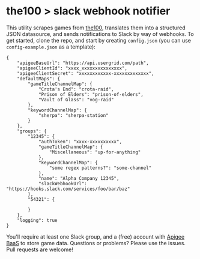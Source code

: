 # the100 > slack webhook notifier

This utility scrapes games from [the100](https://www.the100.io), translates them into a structured JSON datasource, and sends notifications to Slack by way of webhooks. To get started, clone the repo, and start by creating `config.json` (you can use `config-example.json` as a template):

	{
	    "apigeeBaseUrl": "https://api.usergrid.com/path",
	    "apigeeClientId": "xxxx_xxxxxxxxxxxxxxx",
	    "apigeeClientSecret": "xxxxxxxxxxxx-xxxxxxxxxxxxx",
	    "defaultMaps": {
	        "gameTitleChannelMap": {
	            "Crota's End": "crota-raid",
	            "Prison of Elders": "prison-of-elders",
	            "Vault of Glass": "vog-raid"
	        },
	        "keywordChannelMap": {
	            "sherpa": "sherpa-station"
	        }
	    },
	    "groups": {
	        "12345": {
	            "authToken": "xxxx-xxxxxxxxxx",
	            "gameTitleChannelMap": {
	                "Miscellaneous": "up-for-anything"
	            },
	            "keywordChannelMap": {
	                "some regex patterns?": "some-channel"
	            },
	            "name": "Alpha Company 12345",
	            "slackWebhookUrl": "https://hooks.slack.com/services/foo/bar/baz"
	        },
	        "54321": {
	            
	        }
	    },
	    "logging": true
	}
	
You'll require at least one Slack group, and a (free) account with [Apigee BaaS](https://appservices.apigee.com) to store game data. Questions or problems? Please use the issues. Pull requests are welcome!
